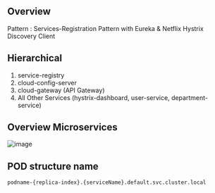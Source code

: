 ## Overview

Pattern : Services-Registration Pattern with Eureka & Netflix Hystrix Discovery Client

## Hierarchical

1. service-registry
2. cloud-config-server
3. cloud-gateway (API Gateway)
4. All Other Services (hystrix-dashboard, user-service, department-service)

## Overview Microservices 
![image](https://user-images.githubusercontent.com/23119469/153823793-20a67bc3-5452-4e3c-9de0-2e2f53b4e119.png)

## POD structure name

`podname-{replica-index}.{serviceName}.default.svc.cluster.local`

